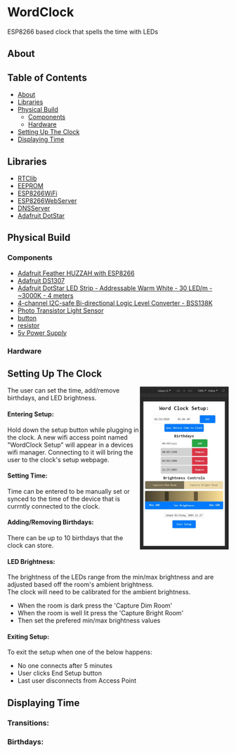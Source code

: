 # WordClock
ESP8266 based clock that spells the time with LEDs

## About

## Table of Contents

- [About](#about)
- [Libraries](#libraries)
- [Physical Build](#physical-build)
  * [Components](#components)
  * [Hardware](#hardware)
- [Setting Up The Clock](#setting-up-the-clock)
- [Displaying Time](#displaying-time)

## Libraries
- [RTClib](https://github.com/adafruit/RTClib)
- [EEPROM](https://www.arduino.cc/en/Reference/EEPROM)
- [ESP8266WiFi](https://arduino-esp8266.readthedocs.io/en/latest/esp8266wifi/readme.html)
- [ESP8266WebServer](https://github.com/esp8266/Arduino/tree/master/libraries/ESP8266WebServer)
- [DNSServer](https://github.com/esp8266/Arduino/tree/master/libraries/DNSServer)
- [Adafruit DotStar](https://github.com/adafruit/Adafruit_DotStar)
## Physical Build
### Components
- [Adafruit Feather HUZZAH with ESP8266](https://www.adafruit.com/product/2821)
- [Adafruit DS1307](https://www.adafruit.com/product/3296)
- [Adafruit DotStar LED Strip - Addressable Warm White - 30 LED/m - ~3000K - 4 meters](https://www.adafruit.com/product/2435?length=4)
- [4-channel I2C-safe Bi-directional Logic Level Converter - BSS138K](https://www.adafruit.com/product/757)
- [Photo Transistor Light Sensor](https://www.adafruit.com/product/2831)
- [button]()
- [resistor]()
- [5v Power Supply]()
### Hardware

## Setting Up The Clock
<img align="right" width="40%" height="auto" src="https://github.com/ben-esler/WordClock/blob/master/HTML%20Testing/example.jpg">
The user can set the time, add/remove birthdays, and LED brightness.

#### Entering Setup:
Hold down the setup button while plugging in the clock. A new wifi access point named "WordClock Setup" will appear in a devices wifi manager. Connecting to it will bring the user to the clock's setup webpage.

#### Setting Time:
Time can be entered to be manually set or synced to the time of the device that is currntly connected to the clock.

#### Adding/Removing Birthdays:
There can be up to 10 birthdays that the clock can store.

#### LED Brightness:
The brightness of the LEDs range from the min/max brightness and are adjusted based off the room's ambient brightness.  
The clock will need to be calibrated for the ambient brightness. 
- When the room is dark press the 'Capture Dim Room'
- When the room is well lit press the 'Capture Bright Room'
- Then set the prefered min/max brightness values

#### Exiting Setup:
To exit the setup when one of the below happens:  
- No one connects after 5 minutes
- User clicks End Setup button
- Last user disconnects from Access Point

## Displaying Time
### Transitions:
### Birthdays:
